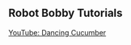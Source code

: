 ## Robot Bobby Tutorials

[YouTube: Dancing Cucumber](https://www.youtube.com/watch?v=NydMWj2YT4g&t=63s)
